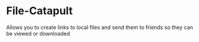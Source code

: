 # File-Catapult
Allows you to create links to local files and send them to friends so they can be viewed or downloaded
